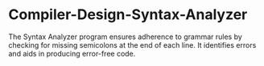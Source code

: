 # Compiler-Design-Syntax-Analyzer
The Syntax Analyzer program ensures adherence to grammar rules by checking for missing semicolons at the end of each line. It identifies errors and aids in producing error-free code.
